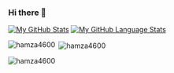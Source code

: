 ### Hi there 👋

<!--
**jowendtd/jowendtd** is a ✨ _special_ ✨ repository because its `README.md` (this file) appears on your GitHub profile.

Here are some ideas to get you started:

- 🔭 I’m currently working on ...
- 🌱 I’m currently learning ...
- 👯 I’m looking to collaborate on ...
- 🤔 I’m looking for help with ...
- 💬 Ask me about ...
- 📫 How to reach me: ...
- 😄 Pronouns: ...
- ⚡ Fun fact: ...
-->


[![My GitHub Stats](https://github-readme-stats.vercel.app/api/?username=jowendtd&count_private=true&theme=tokyonight&showicons=true)]()
[![My GitHub Language Stats](https://github-readme-stats.vercel.app/api/top-langs/?username=jowendtd&langs_count=5&theme=tokyonight)]()


<p><img align="left" src="https://github-readme-stats.vercel.app/api/top-langs?username=jowendtd&show_icons=true&locale=en&layout=compact" alt="hamza4600" /></p>

<p>&nbsp;<img align="center" src="https://github-readme-stats.vercel.app/api?username=jowendtd&show_icons=true&locale=en" alt="hamza4600" /></p>

<p><img align="center" src="https://github-readme-streak-stats.herokuapp.com/?user=jowendtd&" alt="hamza4600" /></p>
